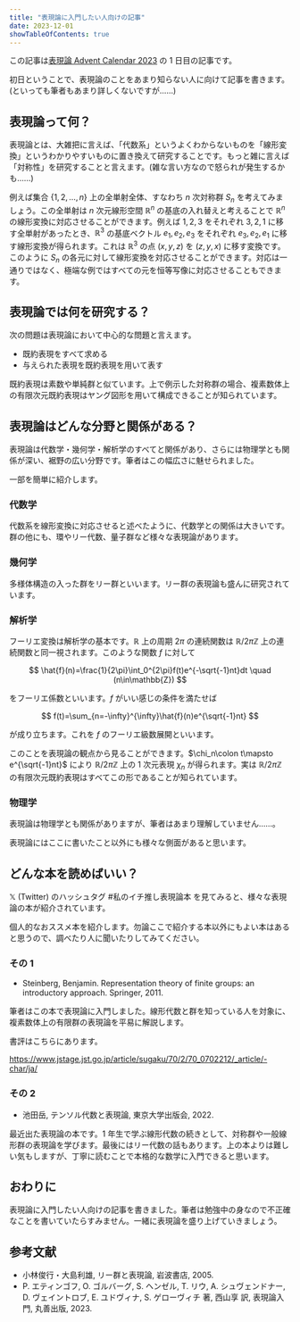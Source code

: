 ```yaml
---
title: "表現論に入門したい人向けの記事"
date: 2023-12-01
showTableOfContents: true
---
```


この記事は[表現論 Advent Calendar 2023](https://adventar.org/calendars/8636) の 1 日目の記事です。

初日ということで、表現論のことをあまり知らない人に向けて記事を書きます。(といっても筆者もあまり詳しくないですが……)

## 表現論って何？

表現論とは、大雑把に言えば、「代数系」というよくわからないものを「線形変換」というわかりやすいものに置き換えて研究することです。もっと雑に言えば「対称性」を研究することと言えます。(雑な言い方なので怒られが発生するかも……)

例えば集合 $\{1,2,\ldots,n\}$ 上の全単射全体、すなわち $n$ 次対称群 $S_n$ を考えてみましょう。この全単射は $n$ 次元線形空間 $\mathbb{R}^n$ の基底の入れ替えと考えることで $\mathbb{R}^n$ の線形変換に対応させることができます。例えば $1,2,3$ をそれぞれ $3,2,1$ に移す全単射があったとき、$\mathbb{R}^3$ の基底ベクトル $e_1,e_2,e_3$ をそれぞれ $e_3,e_2,e_1$ に移す線形変換が得られます。これは $\mathbb{R}^3$ の点 $(x,y,z)$ を $(z,y,x)$ に移す変換です。このように $S_n$ の各元に対して線形変換を対応させることができます。対応は一通りではなく、極端な例ではすべての元を恒等写像に対応させることもできます。

## 表現論では何を研究する？

次の問題は表現論において中心的な問題と言えます。

- 既約表現をすべて求める
- 与えられた表現を既約表現を用いて表す

既約表現は素数や単純群と似ています。上で例示した対称群の場合、複素数体上の有限次元既約表現はヤング図形を用いて構成できることが知られています。

## 表現論はどんな分野と関係がある？

表現論は代数学・幾何学・解析学のすべてと関係があり、さらには物理学とも関係が深い、裾野の広い分野です。筆者はこの幅広さに魅せられました。

一部を簡単に紹介します。

### 代数学

代数系を線形変換に対応させると述べたように、代数学との関係は大きいです。群の他にも、環やリー代数、量子群など様々な表現論があります。

### 幾何学

多様体構造の入った群をリー群といいます。リー群の表現論も盛んに研究されています。

### 解析学

フーリエ変換は解析学の基本です。$\mathbb{R}$ 上の周期 $2\pi$ の連続関数は $\mathbb{R}/2\pi\mathbb{Z}$ 上の連続関数と同一視されます。このような関数 $f$ に対して

$$
\hat{f}(n)=\frac{1}{2\pi}\int_0^{2\pi}f(t)e^{-\sqrt{-1}nt}dt \quad (n\in\mathbb{Z})
$$

をフーリエ係数といいます。$f$ がいい感じの条件を満たせば

$$
f(t)=\sum_{n=-\infty}^{\infty}\hat{f}(n)e^{\sqrt{-1}nt}
$$

が成り立ちます。これを $f$ のフーリエ級数展開といいます。

このことを表現論の観点から見ることができます。$\chi_n\colon t\mapsto e^{\sqrt{-1}nt}$ により $\mathbb{R}/2\pi\mathbb{Z}$ 上の 1 次元表現 $\chi_n$ が得られます。実は $\mathbb{R}/2\pi\mathbb{Z}$ の有限次元既約表現はすべてこの形であることが知られています。

### 物理学

表現論は物理学とも関係がありますが、筆者はあまり理解していません……。

表現論にはここに書いたこと以外にも様々な側面があると思います。

## どんな本を読めばいい？

$\mathbb{X}$ (Twitter) のハッシュタグ #私のイチ推し表現論本 を見てみると、様々な表現論の本が紹介されています。

個人的なおススメ本を紹介します。勿論ここで紹介する本以外にもよい本はあると思うので、調べたり人に聞いたりしてみてください。

### その 1

- Steinberg, Benjamin. Representation theory of finite groups: an introductory approach. Springer, 2011.

筆者はこの本で表現論に入門しました。線形代数と群を知っている人を対象に、複素数体上の有限群の表現論を平易に解説します。

書評はこちらにあります。

https://www.jstage.jst.go.jp/article/sugaku/70/2/70_0702212/_article/-char/ja/

### その 2

- 池田岳, テンソル代数と表現論, 東京大学出版会, 2022.

最近出た表現論の本です。1 年生で学ぶ線形代数の続きとして、対称群や一般線形群の表現論を学びます。最後にはリー代数の話もあります。上の本よりは難しい気もしますが、丁寧に読むことで本格的な数学に入門できると思います。

## おわりに

表現論に入門したい人向けの記事を書きました。筆者は勉強中の身なので不正確なことを書いていたらすみません。一緒に表現論を盛り上げていきましょう。

## 参考文献

- 小林俊行・大島利雄, リー群と表現論, 岩波書店, 2005.
- P. エティンゴフ, O. ゴルバーグ, S. ヘンゼル, T. リウ, A. シュヴェンドナー, D. ヴェイントロブ, E. ユドヴィナ, S. ゲローヴィチ 著, 西山享 訳, 表現論入門, 丸善出版, 2023.
